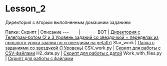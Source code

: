 # Lesson_2

Директория с вторым выполненным домашним заданием

Папки:
Скрипт | Описание
--------|--------
BOT | [Директория с Телеграм-ботом (2 и 3 Уровень заданий со звездочкой + переделак из прошлого урока заания по созвездиям на getattr)](https://moscowpython.us10.list-manage.com/track/click?u=c697064155714e24c8be7e9d8&id=aac34e32d4&e=a8a344a325)
Star_work | [Папка с заданиями со звездчкой (1 Уровень)](https://moscowpython.us10.list-manage.com/track/click?u=c697064155714e24c8be7e9d8&id=aac34e32d4&e=a8a344a325)
CSV_work.py | [Скрипт для работы с CSV-файлами](https://moscowpython.us10.list-manage.com/track/click?u=c697064155714e24c8be7e9d8&id=2b801f0264&e=a8a344a325)
H2_date.py | [Скрипт для работы с датой](https://moscowpython.us10.list-manage.com/track/click?u=c697064155714e24c8be7e9d8&id=8ce3458ea8&e=a8a344a325)
Work_with_files.py | [Скрипт для работы с файлами](https://moscowpython.us10.list-manage.com/track/click?u=c697064155714e24c8be7e9d8&id=097a9dd4fa&e=a8a344a325)
